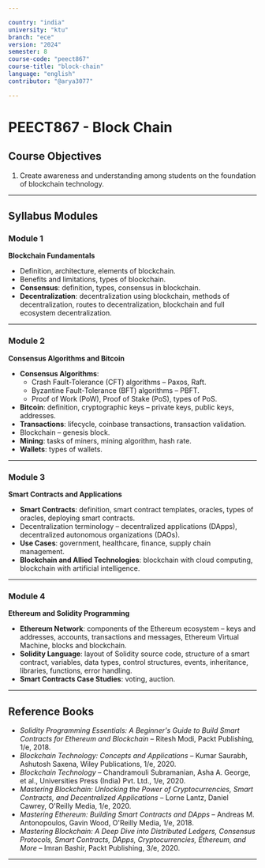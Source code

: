 ```yaml
---

country: "india"
university: "ktu"
branch: "ece"
version: "2024"
semester: 8
course-code: "peect867"
course-title: "block-chain"
language: "english"
contributor: "@arya3077"

---
```


# PEECT867 - Block Chain

## Course Objectives

1. Create awareness and understanding among students on the foundation of blockchain technology.  

---

## Syllabus Modules

### Module 1
**Blockchain Fundamentals**  
- Definition, architecture, elements of blockchain.  
- Benefits and limitations, types of blockchain.  
- **Consensus**: definition, types, consensus in blockchain.  
- **Decentralization**: decentralization using blockchain, methods of decentralization, routes to decentralization, blockchain and full ecosystem decentralization.  

---

### Module 2
**Consensus Algorithms and Bitcoin**  
- **Consensus Algorithms**:  
  - Crash Fault-Tolerance (CFT) algorithms – Paxos, Raft.  
  - Byzantine Fault-Tolerance (BFT) algorithms – PBFT.  
  - Proof of Work (PoW), Proof of Stake (PoS), types of PoS.  
- **Bitcoin**: definition, cryptographic keys – private keys, public keys, addresses.  
- **Transactions**: lifecycle, coinbase transactions, transaction validation.  
- Blockchain – genesis block.  
- **Mining**: tasks of miners, mining algorithm, hash rate.  
- **Wallets**: types of wallets.  

---

### Module 3
**Smart Contracts and Applications**  
- **Smart Contracts**: definition, smart contract templates, oracles, types of oracles, deploying smart contracts.  
- Decentralization terminology – decentralized applications (DApps), decentralized autonomous organizations (DAOs).  
- **Use Cases**: government, healthcare, finance, supply chain management.  
- **Blockchain and Allied Technologies**: blockchain with cloud computing, blockchain with artificial intelligence.  

---

### Module 4
**Ethereum and Solidity Programming**  
- **Ethereum Network**: components of the Ethereum ecosystem – keys and addresses, accounts, transactions and messages, Ethereum Virtual Machine, blocks and blockchain.  
- **Solidity Language**: layout of Solidity source code, structure of a smart contract, variables, data types, control structures, events, inheritance, libraries, functions, error handling.  
- **Smart Contracts Case Studies**: voting, auction.  

---

## Reference Books

- *Solidity Programming Essentials: A Beginner's Guide to Build Smart Contracts for Ethereum and Blockchain* – Ritesh Modi, Packt Publishing, 1/e, 2018.  
- *Blockchain Technology: Concepts and Applications* – Kumar Saurabh, Ashutosh Saxena, Wiley Publications, 1/e, 2020.  
- *Blockchain Technology* – Chandramouli Subramanian, Asha A. George, et al., Universities Press (India) Pvt. Ltd., 1/e, 2020.  
- *Mastering Blockchain: Unlocking the Power of Cryptocurrencies, Smart Contracts, and Decentralized Applications* – Lorne Lantz, Daniel Cawrey, O'Reilly Media, 1/e, 2020.  
- *Mastering Ethereum: Building Smart Contracts and DApps* – Andreas M. Antonopoulos, Gavin Wood, O'Reilly Media, 1/e, 2018.  
- *Mastering Blockchain: A Deep Dive into Distributed Ledgers, Consensus Protocols, Smart Contracts, DApps, Cryptocurrencies, Ethereum, and More* – Imran Bashir, Packt Publishing, 3/e, 2020.  

---
